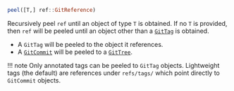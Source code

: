 ```julia
peel([T,] ref::GitReference)
```

Recursively peel `ref` until an object of type `T` is obtained. If no `T` is provided, then `ref` will be peeled until an object other than a [`GitTag`](@ref) is obtained.

  * A `GitTag` will be peeled to the object it references.
  * A [`GitCommit`](@ref) will be peeled to a [`GitTree`](@ref).

!!! note
    Only annotated tags can be peeled to `GitTag` objects. Lightweight tags (the default) are references under `refs/tags/` which point directly to `GitCommit` objects.

